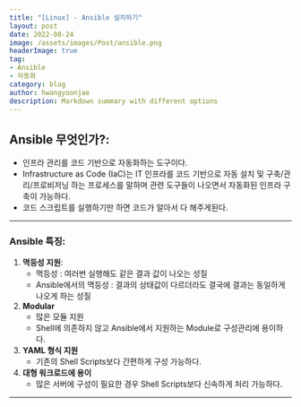 ```yaml
---
title: "[Linux] - Ansible 설치하기"
layout: post
date: 2022-08-24
image: /assets/images/Post/ansible.png
headerImage: true
tag:
- Ansible
- 자동화
category: blog
author: hwangyoonjae
description: Markdown summary with different options
---
```


## Ansible 무엇인가?:
- 인프라 관리를 코드 기반으로 자동화하는 도구이다.
- Infrastructure as Code (IaC)는 IT 인프라를 코드 기반으로 자동 설치 및 구축/관리/프로비저닝 하는 프로세스를 말하며 관련 도구들이 나오면서 자동화된 인프라 구축이 가능하다.
- 코드 스크립트를 실행하기만 하면 코드가 알아서 다 해주게된다.

* * *

### Ansible 특징:
1. **멱등성 지원**: 
    - 멱등성 : 여러번 실행해도 같은 결과 값이 나오는 성질
    - Ansible에서의 멱등성 : 결과의 상태값이 다르더라도 결국에 결과는 동일하게 나오게 하는 성질
2. **Modular** 
    - 많은 모듈 지원 
    - Shell에 의존하지 않고 Ansible에서 지원하는 Module로 구성관리에 용이하다.
3. **YAML 형식 지원** 
    - 기존의 Shell Scripts보다 간편하게 구성 가능하다.
4. **대형 워크로드에 용이** 
    - 많은 서버에 구성이 필요한 경우 Shell Scripts보다 신속하게 처리 가능하다.
    
* * *